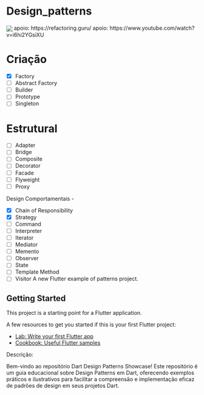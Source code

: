 # Design_patterns
<img align="center" src="https://refactoring.guru/images/patterns/content/index-design-patterns.png">
apoio: https://refactoring.guru/
apoio: https://www.youtube.com/watch?v=i6hi2YGsiXU

# Criação 
- [x] Factory 
- [ ] Abstract Factory 
- [ ] Builder 
- [ ] Prototype 
- [ ] Singleton

# Estrutural 
- [ ] Adapter 
- [ ] Bridge 
- [ ] Composite 
- [ ] Decorator 
- [ ] Facade 
- [ ] Flyweight 
- [ ] Proxy

Design Comportamentais - 
- [x] Chain of Responsibility 
- [x] Strategy 
- [ ] Command 
- [ ] Interpreter 
- [ ] Iterator 
- [ ] Mediator 
- [ ] Memento 
- [ ] Observer 
- [ ] State 
- [ ] Template Method 
- [ ] Visitor
A new Flutter example of patterns project.

## Getting Started

This project is a starting point for a Flutter application.

A few resources to get you started if this is your first Flutter project:

- [Lab: Write your first Flutter app](https://docs.flutter.dev/get-started/codelab)
- [Cookbook: Useful Flutter samples](https://docs.flutter.dev/cookbook)

Descrição:

Bem-vindo ao repositório Dart Design Patterns Showcase! Este repositório é um guia educacional sobre Design Patterns em Dart, oferecendo exemplos práticos e ilustrativos para facilitar a compreensão e implementação eficaz de padrões de design em seus projetos Dart.